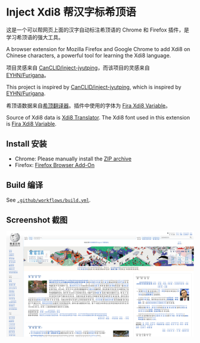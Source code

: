 # Inject Xdi8 帮汉字标希顶语

这是一个可以帮网页上面的汉字自动标注希顶语的 Chrome 和 Firefox 插件，是学习希顶语的强大工具。

A browser extension for Mozilla Firefox and Google Chrome to add Xdi8 on Chinese characters, a powerful tool for learning the Xdi8 language.

项目灵感来自 [CanCLID/inject-jyutping](https://github.com/CanCLID/inject-jyutping)，而该项目的灵感来自 [EYHN/Furigana](https://github.com/EYHN/Furigana)。

This project is inspired by [CanCLID/inject-jyutping](https://github.com/CanCLID/inject-jyutping), which is inspired by [EYHN/Furigana](https://github.com/EYHN/Furigana).

希顶语数据来自[希顶翻译器](https://github.com/edward-martyr/Xdi8Translator)。插件中使用的字体为 [Fira Xdi8 Variable](https://github.com/edward-martyr/Fira-Xdi8)。

Source of Xdi8 data is [Xdi8 Translator](https://github.com/edward-martyr/Xdi8Translator). The Xdi8 font used in this extension is [Fira Xdi8 Variable](https://github.com/edward-martyr/Fira-Xdi8).

## Install 安装

- Chrome: Please manually install the [ZIP archive](https://github.com/ayaka14732/inject-xdi8/releases)
- Firefox: [Firefox Browser Add-On](https://addons.mozilla.org/en-US/firefox/addon/inject-xdi8/)

## Build 编译

See [`.github/workflows/build.yml`](.github/workflows/build.yml).

## Screenshot 截图

![](./demo.png)
